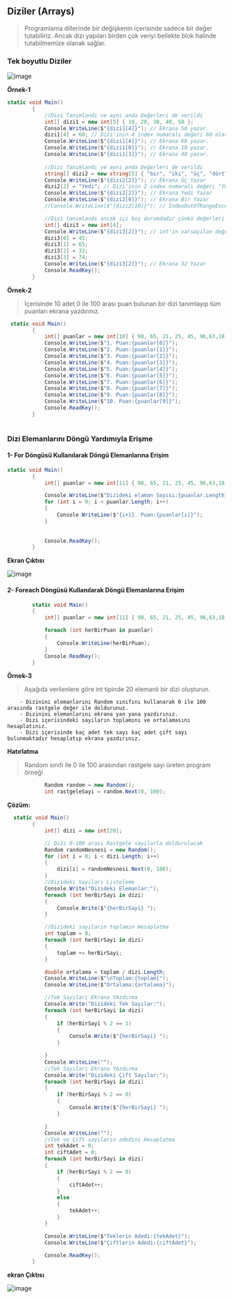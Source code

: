 ## Diziler (Arrays) ##

> Programlama dillerinde bir değişkenin içerisinde sadece bir değer tutabiliriz. Ancak dizi yapıları   birden çok veriyi bellekte blok halinde tutabilmemize olanak sağlar.

### Tek boyutlu Diziler ###

![image](https://user-images.githubusercontent.com/28144917/146877163-d1412045-61e2-401a-959a-92062c625edd.png)

**Örnek-1**

```csharp
static void Main()
        {
            //Dizi Tanımlandı ve aynı anda Değerleri de verildi
            int[] dizi1 = new int[5] { 10, 20, 30, 40, 50 };
            Console.WriteLine($"{dizi1[4]}"); // Ekrana 50 yazar.
            dizi1[4] = 60; // Dizi'inin 4 index numaralı değeri 60 olarak değiştirildi.
            Console.WriteLine($"{dizi1[4]}"); // Ekrana 60 yazar.
            Console.WriteLine($"{dizi1[0]}"); // Ekrana 10 yazar.
            Console.WriteLine($"{dizi1[3]}"); // Ekrana 40 yazar.
           
            //Dizi Tanımlandı ve aynı anda Değerleri de verildi
            string[] dizi2 = new string[5] { "bir", "iki", "üç", "dört", "beş" };
            Console.WriteLine($"{dizi2[2]}"); // Ekrana Üç Yazar
            dizi2[2] = "Yedi"; // Dizi'inin 2 index numaralı değeri "Yedi" olarak değiştirildi.
            Console.WriteLine($"{dizi2[2]}"); // Ekrana Yedi Yazar
            Console.WriteLine($"{dizi2[0]}"); // Ekrana Bir Yazar
            //Console.WriteLine($"{dizi2[10]}"); // IndexOutOfRangeException hatası verir. max index numarası 5 dir

            //Dizi tanımlandı ancak içi boş durumdadır çünkü değerleri verilmemiştir.
            int[] dizi3 = new int[4];
            Console.WriteLine($"{dizi3[2]}"); // int'in varsayılan değer 0 olduğundan ekrana 0 yazmıştır.
            dizi3[0] = 45;
            dizi3[1] = 65;
            dizi3[2] = 32;
            dizi3[3] = 74;
            Console.WriteLine($"{dizi3[2]}"); // Ekrana 32 Yazar
            Console.ReadKey();
        }
```
**Örnek-2**
> İçerisinde 10 adet 0 ile 100 arası puan bulunan bir dizi tanımlayıp tüm puanları ekrana yazdırınız.

```csharp
 static void Main()
        {
            int[] puanlar = new int[10] { 98, 65, 21, 25, 45, 96,63,18,58,59 };
            Console.WriteLine($"1. Puan:{puanlar[0]}");
            Console.WriteLine($"2. Puan:{puanlar[1]}");
            Console.WriteLine($"3. Puan:{puanlar[2]}");
            Console.WriteLine($"4. Puan:{puanlar[3]}");
            Console.WriteLine($"5. Puan:{puanlar[4]}");
            Console.WriteLine($"6. Puan:{puanlar[5]}");
            Console.WriteLine($"7. Puan:{puanlar[6]}");
            Console.WriteLine($"8. Puan:{puanlar[7]}");
            Console.WriteLine($"9. Puan:{puanlar[8]}");
            Console.WriteLine($"10. Puan:{puanlar[9]}");
            Console.ReadKey();
        }
        
```
### Dizi Elemanlarını Döngü Yardımıyla Erişme ###

#### 1- For Döngüsü Kullanılarak Döngü Elemanlarına Erişim ####

```csharp
static void Main()
        {
            int[] puanlar = new int[11] { 98, 65, 21, 25, 45, 96,63,18,58,59,95 };

            Console.WriteLine($"Dizideki elaman Sayısı:{puanlar.Length}");
            for (int i = 0; i < puanlar.Length; i++)
            {
                Console.WriteLine($"{i+1}. Puan:{puanlar[i]}");
            }
            
            
            Console.ReadKey();
        }
```
**Ekran Çıktısı**

![image](https://user-images.githubusercontent.com/28144917/146888035-18c6eaed-7daa-41e3-8b81-10b9a0ffb4b0.png)

#### 2- Foreach Döngüsü Kullanılarak Döngü Elemanlarına Erişim ####

```csharp
        static void Main()
        {
            int[] puanlar = new int[11] { 98, 65, 21, 25, 45, 96,63,18,58,59,95 };

            foreach (int herBirPuan in puanlar)
            {
                Console.WriteLine(herBirPuan);
            }
            Console.ReadKey();
        }
```

**Örnek-3**
> Aşağıda verilenlere göre int tipinde 20 elemanlı bir dizi oluşturun. 

        - Dizinini elemanlarını Random sınıfını kullanarak 0 ile 100 arasında rastgele değer ile doldurunuz. 
        - Dizinini elemanlarını ekrana yan yana yazdırınız.
        - Dizi içerisindeki sayıların toplamını ve ortalamasını hesaplatınız.
        - Dizi içerisinde kaç adet tek sayı kaç adet çift sayı bulunmaktadır hesaplatıp ekrana yazdırınız.

**Hatırlatma**
> Random sınıfı ile 0 ile 100 arasından rastgele sayı üreten program örneği

```csharp
            Random random = new Random();
            int rastgeleSayi = random.Next(0, 100);
```

**Çözüm:**

```csharp
  static void Main()
        {
            int[] dizi = new int[20];

            // Dizi 0-100 arası Rastgele sayılarla doldurulacak
            Random randomNesnesi = new Random();
            for (int i = 0; i < dizi.Length; i++)
            {
                dizi[i] = randomNesnesi.Next(0, 100);
            }
            //Dizideki Sayıları Listeleme
            Console.Write("Dizideki Elemanlar:");
            foreach (int herBirSayi in dizi)
            {
                Console.Write($"{herBirSayi} ");
            }

            //Dizideki sayıların toplamın Hesaplatma
            int toplam = 0;
            foreach (int herBirSayi in dizi)
            {
                toplam += herBirSayi;
            }

            double ortalama = toplam / dizi.Length;
            Console.WriteLine($"\nToplam:{toplam}");
            Console.WriteLine($"Ortalama:{ortalama}");

            //Tek Sayıları Ekrana YAzdırma
            Console.Write("Dizideki Tek Sayılar:");
            foreach (int herBirSayi in dizi)
            {
                if (herBirSayi % 2 == 1)
                {
                    Console.Write($"{herBirSayi} ");
                }
               
            }
            Console.WriteLine("");
            //Tek Sayıları Ekrana YAzdırma
            Console.Write("Dizideki Çift Sayılar:");
            foreach (int herBirSayi in dizi)
            {
                if (herBirSayi % 2 == 0)
                {
                    Console.Write($"{herBirSayi} ");
                }

            }
            Console.WriteLine("");
            //Tek ve Çift sayıların adedini Hesaplatma
            int tekAdet = 0;
            int ciftAdet = 0;
            foreach (int herBirSayi in dizi)
            {
                if (herBirSayi % 2 == 0)
                {
                    ciftAdet++;
                }
                else
                {
                    tekAdet++;
                }
            }

            Console.WriteLine($"Teklerin Adedi:{tekAdet}");
            Console.WriteLine($"Çiftlerin Adedi:{ciftAdet}");

            Console.ReadKey();
        }         
```

**ekran Çıktısı**

![image](https://user-images.githubusercontent.com/28144917/146893903-6abd3187-83a3-4d86-8319-0e757a75cb25.png)
